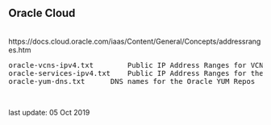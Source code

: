 <h2>Oracle Cloud</h2></br>
https://docs.cloud.oracle.com/iaas/Content/General/Concepts/addressranges.htm

<pre>
oracle-vcns-ipv4.txt		Public IP Address Ranges for VCNs
oracle-services-ipv4.txt	Public IP Address Ranges for the Oracle Services Network (Service Gateway)
oracle-yum-dns.txt		DNS names for the Oracle YUM Repos
</pre>
</br>

last update: 05 Oct 2019
